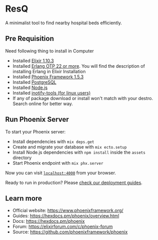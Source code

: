 # ResQ

A minimalist tool to find nearby hospital beds efficiently. 

## Pre Requisition
Need following thing to install in Computer
  * Installed [Elixir 1.10.3](https://elixir-lang.org/install.html)
  * Installed [Erlang OTP 22 or more](https://elixir-lang.org/install.html). You will find the description of installing Erlang in Elixir Installation
  * Installed [Phoenix Framework 1.5.3](https://hexdocs.pm/phoenix/installation.html)
  * Installed [PostgreSQL](https://www.postgresql.org/download/)
  * Installed [Node.js](https://nodejs.org/en/download/)
  * Installed [inotify-tools (for linux users)](https://github.com/inotify-tools/inotify-tools/wiki)
  * If any of package download or install won't match with your destro. Search online for better way.

## Run Phoenix Server
To start your Phoenix server:

  * Install dependencies with `mix deps.get`
  * Create and migrate your database with `mix ecto.setup`
  * Install Node.js dependencies with `npm install` inside the `assets` directory
  * Start Phoenix endpoint with `mix phx.server`

Now you can visit [`localhost:4000`](http://localhost:4000) from your browser.

Ready to run in production? Please [check our deployment guides](https://hexdocs.pm/phoenix/deployment.html).

## Learn more

  * Official website: https://www.phoenixframework.org/
  * Guides: https://hexdocs.pm/phoenix/overview.html
  * Docs: https://hexdocs.pm/phoenix
  * Forum: https://elixirforum.com/c/phoenix-forum
  * Source: https://github.com/phoenixframework/phoenix
